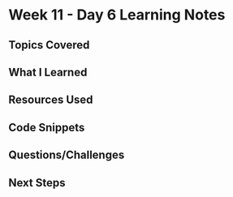 # Week 11 - Day 6 Learning Notes

## Topics Covered

## What I Learned

## Resources Used

## Code Snippets

## Questions/Challenges

## Next Steps
